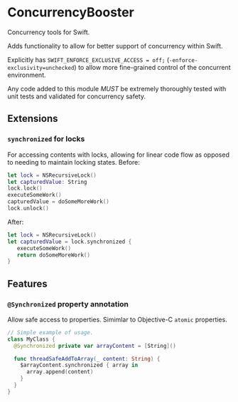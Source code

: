 # ConcurrencyBooster

Concurrency tools for Swift.

Adds functionality to allow for better support of concurrency within Swift.

Explicitly has `SWIFT_ENFORCE_EXCLUSIVE_ACCESS = off;` (`-enforce-exclusivity=unchecked`) to allow more fine-grained control of the concurrent environment.

Any code added to this module _MUST_ be extremely thoroughly tested with unit tests and validated for concurrency safety.

## Extensions
### `synchronized` for locks
For accessing contents with locks, allowing for linear code flow as opposed to needing to maintain locking states.
Before:
```swift
let lock = NSRecursiveLock()
let capturedValue: String
lock.lock()
executeSomeWork()
capturedValue = doSomeMoreWork()
lock.unlock()
```
After:
```swift
let lock = NSRecursiveLock()
let capturedValue = lock.synchronized {
   executeSomeWork()
   return doSomeMoreWork()
}
```

## Features
### `@Synchronized` property annotation
Allow safe access to properties. Simimlar to Objective-C `atomic` properties.
```swift
// Simple example of usage.
class MyClass {
  @Synchronized private var arrayContent = [String]()

  func threadSafeAddToArray(_ content: String) {
    $arrayContent.synchronized { array in
      array.append(content)
    }
  }
}
```
